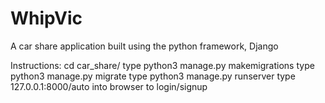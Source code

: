 # WhipVic
A car share application built using the python framework, Django

Instructions:
cd car_share/
type python3 manage.py makemigrations
type python3 manage.py migrate
type python3 manage.py runserver
type 127.0.0.1:8000/auto into browser to login/signup


